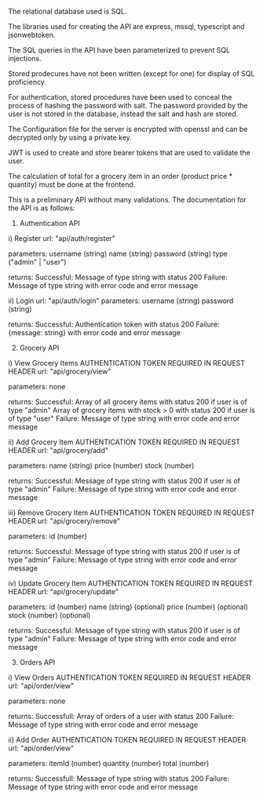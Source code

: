 The relational database used is SQL.

The libraries used for creating the API are
express, mssql, typescript and jsonwebtoken.

The SQL queries in the API have been parameterized to prevent SQL injections. 

Stored prodecures have not been written (except for one) for display of SQL proficiency. 

For authentication, stored procedures have been used to conceal the process of hashing the password with salt. The password provided by the user is not stored in the database, instead the salt and hash are stored. 

The Configuration file for the server is encrypted with openssl and can be decrypted only by using a private key.

JWT is used to create and store bearer tokens that are used to validate the user.

The calculation of total for a grocery item in an order (product price * quantity) must be done at the frontend. 

This is a preliminary API without many validations. The documentation for the API is as follows:

1) Authentication API

i) Register
url: "api/auth/register"

parameters: 
  username (string)
  name (string)
  password (string)
  type ("admin" | "user")

returns: 
Successful: Message of type string with status 200
Failure: Message of type string with error code and error message

ii) Login
url: "api/auth/login"
parameters: 
  username (string)
  password (string)

returns: 
Successful: Authentication token with status 200
Failure: {message: string} with error code and error message

2) Grocery API

i) View Grocery Items
AUTHENTICATION TOKEN REQUIRED IN REQUEST HEADER
url: "api/grocery/view"

parameters: none

returns: 
  Successful: 
    Array of all grocery items with status 200 if user is of type "admin"
    Array of grocery items with stock > 0 with status 200 if user is of type "user"
  Failure: Message of type string with error code and error message

ii) Add Grocery Item
AUTHENTICATION TOKEN REQUIRED IN REQUEST HEADER
url: "api/grocery/add"

parameters: 
  name (string)
  price (number)
  stock (number)

returns:
Successful: Message of type string with status 200 if user is of type "admin"
Failure: Message of type string with error code and error message


iii) Remove Grocery Item
AUTHENTICATION TOKEN REQUIRED IN REQUEST HEADER
url: "api/grocery/remove"

parameters: 
  id (number)

returns:
Successful: Message of type string with status 200 if user is of type "admin"
Failure: Message of type string with error code and error message

iv) Update Grocery Item
AUTHENTICATION TOKEN REQUIRED IN REQUEST HEADER
url: "api/grocery/update"

parameters: 
  id (number)
  name (string) (optional)
  price (number) (optional)
  stock (number) (optional)

returns:
Successful: Message of type string with status 200 if user is of type "admin"
Failure: Message of type string with error code and error message

3) Orders API

i) View Orders
AUTHENTICATION TOKEN REQUIRED IN REQUEST HEADER
url: "api/order/view"

parameters: none

returns:
Successfull: Array of orders of a user with status 200
Failure: Message of type string with error code and error message

ii) Add Order
AUTHENTICATION TOKEN REQUIRED IN REQUEST HEADER
url: "api/order/view"

parameters: 
  itemId (number)
  quantity (number)
  total (number)

returns:
Successfull: Message of type string with status 200
Failure: Message of type string with error code and error message

